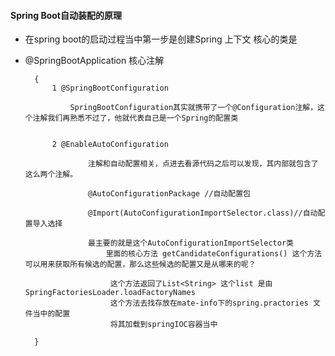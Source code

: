 

#### Spring Boot自动装配的原理
 
-  在spring boot的启动过程当中第一步是创建Spring 上下文  核心的类是

- @SpringBootApplication 核心注解

        {
            1 @SpringBootConfiguration
            
                SpringBootConfiguration其实就携带了一个@Configuration注解，这个注解我们再熟悉不过了，他就代表自己是一个Spring的配置类
                
                
            2 @EnableAutoConfiguration
            
                    注解和自动配置相关，点进去看源代码之后可以发现，其内部就包含了这么两个注解。
                    
                    @AutoConfigurationPackage //自动配置包
                    
                    @Import(AutoConfigurationImportSelector.class)//自动配置导入选择
                    
                    最主要的就是这个AutoConfigurationImportSelector类
                        里面的核心方法 getCandidateConfigurations() 这个方法可以用来获取所有候选的配置，那么这些候选的配置又是从哪来的呢？
                        
                         这个方法返回了List<String> 这个list 是由SpringFactoriesLoader.loadFactoryNames
                         这个方法去找存放在mate-info下的spring.practories 文件当中的配置
                         将其加载到springIOC容器当中
        
        }